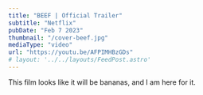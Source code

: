 ```yaml
---
title: "BEEF | Official Trailer"
subtitle: "Netflix"
pubDate: "Feb 7 2023"
thumbnail: "/cover-beef.jpg"
mediaType: "video"
url: "https://youtu.be/AFPIMHBzGDs"
# layout: '../../layouts/FeedPost.astro'
---
```


This film looks like it will be bananas, and I am here for it. 